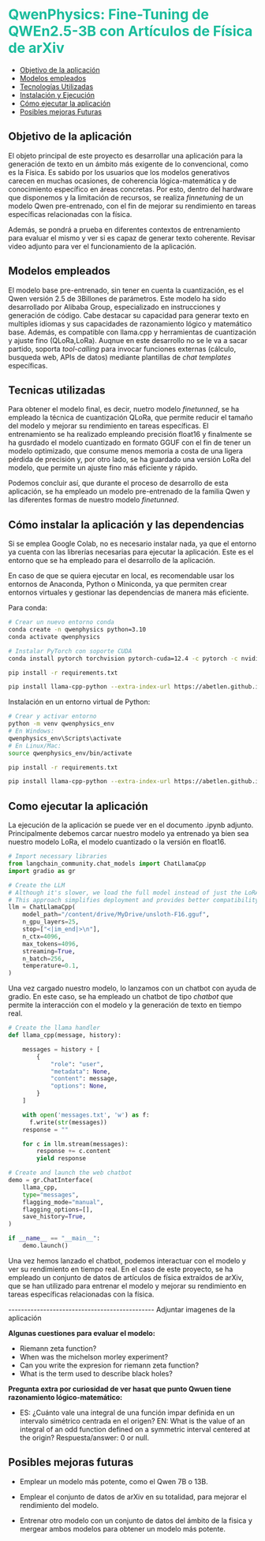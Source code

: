 <h1 style="color:#1abc9c;">QwenPhysics: Fine-Tuning de QWEn2.5-3B con Artículos de Física de arXiv</h1>

  - [Objetivo de la aplicación](#objetivo-de-la-aplicación)
  - [Modelos empleados](#modelos-empleados)
  - [Tecnologías Utilizadas](#tecnicas-utilizadas)
  - [Instalación y Ejecución](#cómo-instalar-la-aplicación-y-las-dependencias)
  - [Cómo ejecutar la aplicación](#como-ejecutar-la-aplicación)
  - [Posibles mejoras Futuras](#posibles-mejoras-futuras)

## Objetivo de la aplicación

El objeto principal de este proyecto es desarrollar una aplicación para la generación de texto en un ámbito más exigente de lo convencional, como es la Física. Es sabido por los usuarios que los modelos generativos carecen en muchas ocasiones, de coherencia lógica-matemática y de conocimiento específico en áreas concretas. Por esto, dentro del hardware que disponemos y la limitación de recursos, se realiza *finnetuning* de un modelo Qwen pre-entrenado, con el fin de mejorar su rendimiento en tareas específicas relacionadas con la física.

Además, se pondrá a prueba en diferentes contextos de entrenamiento para evaluar el mismo y ver si es capaz de generar texto coherente. Revisar video adjunto para ver el funcionamiento de la aplicación.

## Modelos empleados

El modelo base pre-entrenado, sin tener en cuenta la cuantización, es el Qwen versión 2.5 de 3Billones de parámetros. Este modelo ha sido desarrollado por Alibaba Group, especializado en instrucciones y generación de código. Cabe destacar su capacidad para generar texto en multiples idiomas y sus capacidades de razonamiento lógico y matemático base. Además, es compatible con llama.cpp y herramientas de cuantización y ajuste fino (QLoRa,LoRa). Auqnue en este desarrollo no se le va a sacar partido, soporta *tool-calling* para invocar funciones externas (cálculo, busqueda web, APIs de datos) mediante plantillas de *chat templates* específicas.

## Tecnicas utilizadas

Para obtener el modelo final, es decir, nuetro modelo *finetunned*, se ha empleado la técnica de cuantización QLoRa, que permite reducir el tamaño del modelo y mejorar su rendimiento en tareas específicas. El entrenamiento se ha realizado empleando precisión float16 y finalmente se ha gusrdado el modelo cuantizado en formato GGUF con el fin de tener un modelo optimizado, que consume menos memoria a costa de una ligera pérdida de precisión y, por otro lado, se ha guardado una versión LoRa del modelo, que permite un ajuste fino más eficiente y rápido.

Podemos concluir así, que durante el proceso de desarrollo de esta aplicación, se ha empleado un modelo pre-entrenado de la familia Qwen y las diferentes formas de nuestro modelo *finetunned*.

## Cómo instalar la aplicación y las dependencias

Si se emplea Google Colab, no es necesario instalar nada, ya que el entorno ya cuenta con las librerías necesarias para ejecutar la aplicación. Este es el entorno que se ha empleado para el desarrollo de la aplicación. 

En caso de que se quiera ejecutar en local, es recomendable usar los entornos de Anaconda, Python o Miniconda, ya que permiten crear entornos virtuales y gestionar las dependencias de manera más eficiente.

Para conda:
```bash
# Crear un nuevo entorno conda
conda create -n qwenphysics python=3.10
conda activate qwenphysics

# Instalar PyTorch con soporte CUDA 
conda install pytorch torchvision pytorch-cuda=12.4 -c pytorch -c nvidia

pip install -r requirements.txt

pip install llama-cpp-python --extra-index-url https://abetlen.github.io/llama-cpp-python/whl/cu124
```

Instalación en un entorno virtual de Python:
```bash
# Crear y activar entorno
python -m venv qwenphysics_env
# En Windows:
qwenphysics_env\Scripts\activate
# En Linux/Mac:
source qwenphysics_env/bin/activate

pip install -r requirements.txt

pip install llama-cpp-python --extra-index-url https://abetlen.github.io/llama-cpp-python/whl/cu124
```

## Como ejecutar la aplicación

La ejecución de la aplicación se puede ver en el documento .ipynb adjunto. Principalmente debemos carcar nuestro modelo ya entrenado ya bien sea nuestro modelo LoRa, el modelo cuantizado o la versión en float16. 

```python
# Import necessary libraries
from langchain_community.chat_models import ChatLlamaCpp
import gradio as gr

# Create the LLM
# Although it's slower, we load the full model instead of just the LoRA adapters
# This approach simplifies deployment and provides better compatibility with llama.cpp
llm = ChatLlamaCpp(
    model_path="/content/drive/MyDrive/unsloth-F16.gguf",
    n_gpu_layers=25,
    stop=["<|im_end|>\n"],
    n_ctx=4096,
    max_tokens=4096,
    streaming=True,
    n_batch=256,
    temperature=0.1,
)
```

Una vez cargado nuestro modelo, lo lanzamos con un chatbot con ayuda de gradio. En este caso, se ha empleado un chatbot de tipo *chatbot* que permite la interacción con el modelo y la generación de texto en tiempo real. 

```python
# Create the llama handler
def llama_cpp(message, history):

    messages = history + [
        {
            "role": "user",
            "metadata": None,
            "content": message,
            "options": None,
        }
    ]

    with open('messages.txt', 'w') as f:
      f.write(str(messages))
    response = ""

    for c in llm.stream(messages):
        response += c.content
        yield response

# Create and launch the web chatbot
demo = gr.ChatInterface(
    llama_cpp,
    type="messages",
    flagging_mode="manual",
    flagging_options=[],
    save_history=True,
)

if __name__ == "__main__":
    demo.launch()
```

Una vez hemos lanzado el chatbot, podemos interactuar con el modelo y ver su rendimiento en tiempo real. En el caso de este proyecto, se ha empleado un conjunto de datos de artículos de física extraídos de arXiv, que se han utilizado para entrenar el modelo y mejorar su rendimiento en tareas específicas relacionadas con la física.

---------------------------------------------- Adjuntar imagenes de la aplicación 

**Algunas cuestiones para evaluar el modelo:**
- Riemann zeta function?  
- When was the michelson morley experiment?    
- Can you write the expresion for riemann zeta function?
- What is the term used to describe black holes?

**Pregunta extra por curiosidad de ver hasat que punto Qwuen tiene razonamiento lógico-matemático:**
- ES: ¿Cuánto vale una integral de una función impar definida en un intervalo simétrico centrada en el origen? EN: What is the value of an integral of an odd function defined on a symmetric interval centered at the origin? Respuesta/answer: 0 or null.

## Posibles mejoras futuras

- Emplear un modelo más potente, como el Qwen 7B o 13B.

- Emplear el conjunto de datos de arXiv en su totalidad, para mejorar el rendimiento del modelo.

- Entrenar otro modelo con un conjunto de datos del ámbito de la fisica y mergear ambos modelos para obtener un modelo más potente.